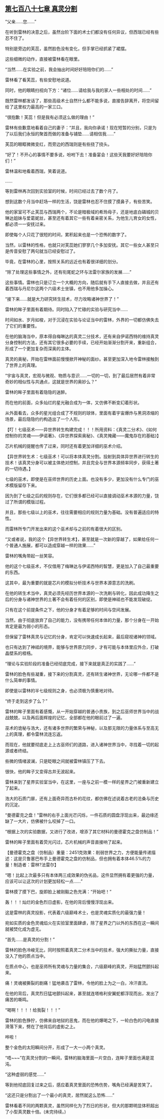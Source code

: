 ## [第七百八十七章 真灵分割](https://www.xxbiquge.com/11_11222/9007574.html)


  “父亲……您……”

  在听到雷林的决意之后，虽然台阶下面的术士们都没有任何异议，但西瑞已经有些忍不住了。

  特别是旁边的芙蕊，虽然脸色没有变化，但手掌已经抓紧了裙摆。

  这些细微的动作，直接被雷林看在眼里。

  “当然……在实验之前，我会抽出时间好好陪陪你们的……”

  雷林看了看芙蕊，有些安慰地说道。

  同时，他的眼睛扫视向下方：“诸位……请给我与我的家人一些相处的时间……”

  既然雷林都发话了，那些高级术士自然什么都不能多说，直接告辞离开，将空间留给了这里权力最高的一家三口。

  “很抱歉！芙蕊！但是我有必须这么做的理由！”

  雷林有些歉意地看着自己的妻子：“并且，我向你承诺！现在短暂的分别，只是为了以后我们永恒的聚首而做的准备与铺垫……请相信我……”

  芙蕊的眼眶微微变红，而旁边的西瑞则是有些挠了挠头。

  “好了！不开心的事情不要多说，吩咐下去！准备宴会！这些天我要好好陪陪你们！”

  雷林温和地看着西瑞，笑着说道。

  ……

  等到雷林再次回到实验室的时候，时间已经过去了数个月了。

  想到这数个月当中赶场一样的生活，饶是雷林也忍不住摸了摸鼻子，有些苦笑。

  他的家室可不止芙蕊与西瑞两个，不论是暗极域的希玲母子，还是地底白磷城的贝琳达姐妹与爱葛妮丝，甚至还有着其它一些有着亲密关系，为他生儿育女的女性，都必须一一安抚过来。

  即使每个人只花了很短的时间，累积起来也是一个恐怖的数字了。

  当然，以雷林的性格，也就只对芙蕊她们寥寥几个多加安抚。其它一些女人甚至只是传音安慰了两句就当已经安慰过了。

  毕竟，在雷林的心里，按照关系的远近也有着很详细的划分。

  “除了处理这些事情之外，还有衔尾蛇之环与法雷尔家族的发展……”

  这些事情。雷林也只是订立一个大概的方向，随后就有手下人直接去做，并且还有着西瑞与丹尼尔这两个六级术士坐镇，也不用他多加操心。

  “接下来……就是大力研究转生技术，尽力攻略诸神世界了！”

  雷林的眸子里面有着期待。同时陷入了忙碌的实验与研究当中……

  时间如水、岁月如梭，对于沉浸在实验与论证当中的雷林，外界的一切都仿佛失去了它们的重要性。

  在他的脑海当中，原本得自梅琳达的真灵二分技术，还有来自伊诺西特的维持真灵分身控制的方法，还有其它很多必要的手续，已经开始渐渐分割开来，重新组合，形成了一个更加复杂而深奥的主体。

  真灵的奥秘，开始在雷林面前慢慢掀开神秘的面纱。甚至更加深入地令雷林接触到了世界上的真理。

  “宇宙与真灵，宏观与微观、物质与意识……一切的一切，到了最后居然有着非常奇妙的相似性与共通点，这就是世界的奥妙么？”

  雷林的眸子里面有着隐隐的迷醉。

  而在他的前面，众多灿烂的星光融合成为一体，又仿佛不断变幻着形状。

  从外面看去，众多的星光组合成了不规则的球体，里面有着宇宙爆炸与黑洞浓缩的场景，最后隐隐约约构造出了一个人形。

  【叮！七级巫术——异世界转生构建完成！！！所用资料：《真灵二分术》、《如何控制你的灵魂——伊诺著》、《异世界探索奥秘》、《真灵掩藏——魔鬼存在的基础》】

  芯片机械的提醒也传了过来，同时还有着更加详细的巫术介绍。

  【异世界转生术：七级巫术！可以将本体真灵分割。投射到具体异世界进行转生的技术！该真灵分身可以被主体绝对控制，并且完全与世界本源频率同步，获得土著的一切待遇。】

  七级的巫术，即使是在巫师世界的历史上面。也没有多少，更加没有什么专门的巫术模版留存下来。

  因为到了七级之后的规则存在，它们很多都已经可以直接调动巫术本源的力量，饶过了所谓的模版过程。

  并且，那些七级以上的巫术，往往需要相应的规则力量为基础。没有普遍适应的特性。

  而雷林所专门开发出来的这个巫术却与之前的有着很大的区别。

  “又或者说，我的这个【异世界转生术】，甚至就是一次新的穿越了，如果给任何一个普通人施展，都可以造成穿越一样的效果……”

  雷林的嘴角带起一丝笑容。

  他的这个七级巫术，不仅借用了梅琳达与伊诺西特的智慧，更是加入了自己最重要的东西。

  这其中，最为重要的就是芯片的模拟分析技术与世界本源意志的洗刷。

  在他的转生术当中，真灵必须先经历世界本源的一次洗刷与转化，因此成功降生之后的分身与诸神世界的土著不会有着任何的区别，即使是神祗也不能发现破绽。

  只有在这个前提条件之下，他的分身才有着足够的时间与空间发展。

  当然，由于彻底放弃了自己的能力，没有携带任何本体的力量，那个分身在一开始肯定是最为弱小的形态。

  但保留了雷林真灵与记忆的分身，肯定可以快速成长起来，最后窥视诸神的领域。

  也只有达到了神祗的境界，能够与世界原力同步，才有可能与本体里应外合，打破晶壁系的桎梏。

  “理论与实验阶段的准备已经彻底完成，接下来就是真正的实践了……”

  雷林的脸色有些凝重，接下来的分割真灵，还有转生诸神世界，无论哪一件都不是什么简单的事情。

  即使是以雷林的半七级规则之身，也必须极为慎重地对待。

  “终于走到这步了么？”

  雷林的眸子里面有着感慨，从一开始穿越的普通小贵族，到之后巫师世界当中的战战兢兢，以及再后面辉煌的记忆，全部都在他的眼前过了一遍。

  巫术的诡秘与浩大，还有诸多世界的繁荣与神秘，以及那无限的力量体系与至高无上的真理，都令雷林流连忘返。

  而现在，他就要彻底走上上古巫师们的道路，进入诸神世界当中，寻找着一切的起源或者终结。

  些微的情绪波澜，只是眨眼之间就被雷林镇压了下去。

  很快，他的眸子又变得古井无波起来。

  雷林来到了星界实验室当中，在这里，一座与之前一模一样的星界之门被重新建立了起来。

  浩大的石质门扉，还有上面奇异而古朴的花纹，都仿佛在述说着古老的沧桑与历史的沉淀。

  “曼德霍克之盘！”雷林的右手上面光芒闪烁，一件石质的圆盘浮现出来，最边缘还缺了一大片，仿佛被什么咬掉了一口。

  “根据上次的实验数据，又进行了改进，增添了其它材料的曼德霍克之盘仿制品！”

  雷林的眸子里面有着荧光闪过，芯片机械的声音直接响了起来。

  【曼德霍克之盘（仿制品）重量：2451克效果：削弱世界之力，方便能量传递描述：这是贝鲁塞巴布手上曼德霍克之盘的仿制品，但也拥有着本体46.5%的力量！制造者：雷林?法雷尔】

  “嗯！比起上次最多只有本体两三成效果的伪劣品，这件显然拥有着更强的力量，应该可以让这次的计划更加轻松一点……”

  雷林摸了摸下巴，旋即脸上被刚毅之色充满：“开始吧！”

  轰！！！灿烂的金色烈日虚影，在他的背后慢慢浮现出来。

  这是雷林的真灵投影，代表着六级巅峰术士，也是灵魂实质化的最强力量！

  宛如实质的金色灵魂焰火在实验室里面肆虐，除了星界之门以外的东西在这一瞬间就被焚化成为虚无。

  “首先……是真灵的分割！”

  雷林的脸色冷峻无比，同时按照着真灵二分术当中的技术，强大的撕扯力量，直接没入了他的质点当中。

  在质点中心，也是巫师所有灵魂与力量的集合，六级巅峰的真灵，开始猛然颤抖起来。

  痛！灵魂被撕裂的剧痛！猛地袭击了雷林，令他的脸上为之一白，冷汗直流。

  在他的背后，真灵烈日猛地颤抖起来，甚至就连塔格利安翼蛇都浮现而出，发出了痛苦的嘶鸣。

  “喝啊！！！！给我裂！！！”

  雷林的脸色狰狞，仿佛来自地狱的恶鬼，而在他的爆喝之下，一轮白色的闪电直接滑落下来，劈在了他背后的虚影之上。

  哗啦！

  整个金色的太阳瞬间分开，形成了一大一小两个真灵。

  “唔~~~”在真灵分割的一瞬间，雷林的脑海里面一片空白，连眸子里面也满是混沌。

  “这种虚弱的感觉……”

  等到他彻底回复过来之后，感应着真灵里面的恐怖伤势，嘴角已经满是苦笑了。

  “这还只是分割出了一个最小的真灵，居然就这么恐怖……”

  雷林看着不同的两颗真灵，虽然同样化为了烈日的形状，但大的那颗明显体积超出了小型真灵数十倍。(未完待续。)
